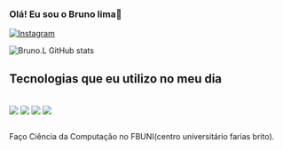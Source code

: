 ### Olá! Eu sou o Bruno lima👋

[![Instagram](https://img.shields.io/badge/Instagram-E4405F?style=for-the-badge&logo=instagram&logoColor=white)](https://instagram.com/brunoapenasss)

![Bruno.L GitHub stats](https://github-readme-stats.vercel.app/api?username=xproxyz&show_icons=true&theme=radical)

## Tecnologias que eu utilizo no meu dia  
<div style="display: inline block"><br/>
 <img align="center" alt"html5" src="https://img.shields.io/badge/HTML5-E34F26?style=for-the-badge&logo=html5&logoColor=white" />
 <img align="center" alt"css" src="https://img.shields.io/badge/CSS3-1572B6?style=for-the-badge&logo=css3&logoColor=white" />
 <img align="center" alt"java" src="https://img.shields.io/badge/Java-ED8B00?style=for-the-badge&logo=openjdk&logoColor=white" />
  <img align="center" alt"js" src="https://img.shields.io/badge/JavaScript-323330?style=for-the-badge&logo=javascript&logoColor=F7DF1E" />
</div><br/>

Faço Ciência da Computação no FBUNI(centro universitário farias brito).

